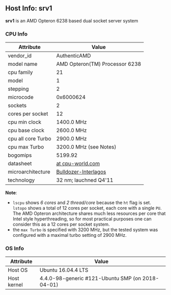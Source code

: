 ## Host Info: srv1

**srv1** is an AMD Opteron 6238 based dual socket server system

### CPU Info

| Attribute | Value |
| --------- | ----- |
| vendor_id    | AuthenticAMD |
| model name   | AMD Opteron(TM) Processor 6238 |
| cpu family   | 21 |
| model        | 1 |
| stepping     | 2 |
| microcode    | 0x6000624 |
| sockets      | 2 |
| cores per socket | 12 |
| cpu min clock   | 1400.0 MHz |
| cpu base clock  | 2600.0 MHz |
| cpu all core Turbo | 2900.0 MHz |
| cpu max Turbo | 3200.0 MHz (see Notes) |
| bogomips     | 5199.92 |
| datasheet    | [at cpu-world.com](http://www.cpu-world.com/CPUs/Bulldozer/AMD-Opteron%206238.html) |
| microarchitecture | [Bulldozer-Interlagos](https://en.wikipedia.org/wiki/Bulldozer_(microarchitecture)) |
| technology   | 32 nm; lauchned Q4'11 |


**Note**:
- `lscpu` shows _6 cores_ and _2 thread/core_ because the `ht` flag is set.
  `lstopo` shows a total of 12 cores per socket, each core with a single `PU`.
  The AMD Opteron architecture shares much less resources per core that Intel
  style hyperthreading, so for most practical purposes one can consider this as a
  12 cores per socket system.
- the `max Turbo` is specified with 3200 MHz, but the tested system was
  configured with a maximal turbo setting of 2900 MHz.

### OS Info

| Attribute | Value |
| --------- | ----- |
| Host OS      | Ubuntu 16.04.4 LTS |
| Host kernel  | 4.4.0-98-generic #121-Ubuntu SMP (on 2018-04-01) |
